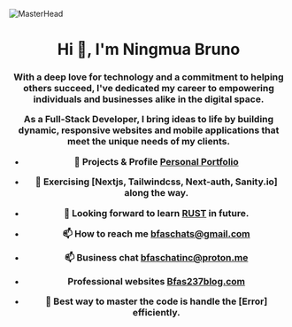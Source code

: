 ![MasterHead](https://imgs.search.brave.com/mT2PNe561Ko7Wdl56YqTzhYTTkrwe1-n_EO_1U10WPE/rs:fit:1200:840:1/g:ce/aHR0cHM6Ly9zdGF0/aWMxLm1ha2V1c2Vv/ZmltYWdlcy5jb20v/d29yZHByZXNzL3dw/LWNvbnRlbnQvdXBs/b2Fkcy8yMDE4LzEx/L2Rhcmstd2FsbHBh/cGVycy5qcGc)
<h1 align="center">Hi 👋, I'm Ningmua Bruno</h1>
<h3 align="center">With a deep love for technology and a commitment to helping others succeed, I've dedicated my career to empowering individuals and businesses alike in the digital space.

As a Full-Stack Developer, I bring ideas to life by building dynamic, responsive websites and mobile applications that meet the unique needs of my clients.

- 🔭 Projects & Profile [Personal Portfolio](https://bfaschat.com/)

- 🌱 Exercising [Nextjs, Tailwindcss, Next-auth, Sanity.io] along the way.

- 🌱 Looking forward to learn [RUST](https://www.rust-lang.org/) in future.

- 📫 How to reach me **bfaschats@gmail.com**

-  📫 Business chat **bfaschatinc@proton.me**

- Professional websites [Bfas237blog.com](https://Bfas237blog.com/)

- 📄 Best way to master the code is handle the [Error] efficiently.
